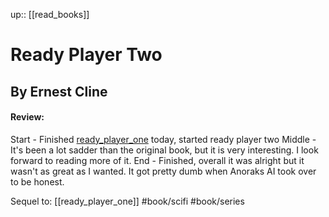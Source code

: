 up:: [[read_books]]

# Ready Player Two
## By Ernest Cline
#### Review:
Start - Finished [ready_player_one](ready_player_one.md) today, started ready player two
Middle - It's been a lot sadder than the original book, but it is very interesting. I look forward to reading more of it.
End - Finished, overall it was alright but it wasn't as great as I wanted. It got pretty dumb when Anoraks AI took over to be honest. 

Sequel to: [[ready_player_one]]
#book/scifi #book/series 